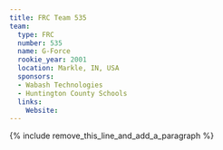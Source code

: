```yaml
---
title: FRC Team 535
team:
  type: FRC
  number: 535
  name: G-Force
  rookie_year: 2001
  location: Markle, IN, USA
  sponsors:
  - Wabash Technologies
  - Huntington County Schools
  links:
    Website:
---
```


{% include remove_this_line_and_add_a_paragraph %}